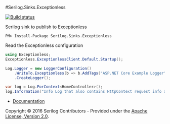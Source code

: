 #Serilog.Sinks.Exceptionless

[![Build status](https://ci.appveyor.com/api/projects/status/bvmfe8muijhgkb9j?svg=true)](https://ci.appveyor.com/project/serilog/serilog-sinks-exceptionless)

Serilog sink to publish to Exceptionless

```
PM> Install-Package Serilog.Sinks.Exceptionless
``` 

Read the Exceptionless configuration
```csharp
using Exceptionless;
Exceptionless.ExceptionlessClient.Default.Startup();
```

```csharp
Log.Logger = new LoggerConfiguration()
    .WriteTo.Exceptionless(b => b.AddTags("ASP.NET Core Example Logger").AddRequestInfo(HttpContext))
    .CreateLogger();

var log = Log.ForContext<HomeController>();
log.Information("Info Log that also contains HttpContext request info and default tags");
```

* [Documentation](https://github.com/serilog/serilog/wiki)

Copyright &copy; 2016 Serilog Contributors - Provided under the [Apache License, Version 2.0](http://apache.org/licenses/LICENSE-2.0.html).
